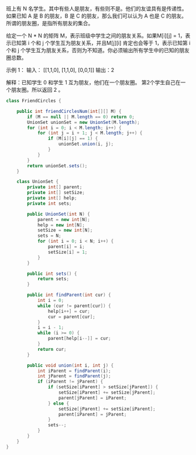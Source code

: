 班上有 N 名学生。其中有些人是朋友，有些则不是。他们的友谊具有是传递性。如果已知 A 是 B 的朋友，B 是 C 的朋友，那么我们可以认为 A 也是 C 的朋友。所谓的朋友圈，是指所有朋友的集合。

给定一个 N * N 的矩阵 M，表示班级中学生之间的朋友关系。如果M\[i][j] = 1，表示已知第 i 个和 j 个学生互为朋友关系，并且M\[j][i] 肯定也会等于 1，表示已知第 i 个和 j 个学生互为朋友关系，否则为不知道。你必须输出所有学生中的已知的朋友圈总数。

示例 1： 输入： [[1,1,0],  [1,1,0],  [0,0,1]]   输出：2  

解释：已知学生 0 和学生 1 互为朋友，他们在一个朋友圈。 第2个学生自己在一个朋友圈。所以返回 2 。

```java
class FriendCircles {

    public int friendCirclesNum(int[][] M) {
        if (M == null || M.length == 0) return 0;
        UnionSet unionSet = new UnionSet(M.length);
        for (int i = 0; i < M.length; i++) {
            for (int j = i + 1; j < M.length; j++) {
                if (M[i][j] == 1) {
                    unionSet.union(i, j);
                }
            }
        }
        return unionSet.sets();
    }

    class UnionSet {
        private int[] parent;
        private int[] setSize;
        private int[] help;
        private int sets;

        public UnionSet(int N) {
            parent = new int[N];
            help = new int[N];
            setSize = new int[N];
            sets = N;
            for (int i = 0; i < N; i++) {
                parent[i] = i;
                setSize[i] = 1;
            }
        }

        public int sets() {
            return sets;
        }

        public int findParent(int cur) {
            int i = 0;
            while (cur != parent[cur]) {
                help[i++] = cur;
                cur = parent[cur];
            }
            i = i - 1;
            while (i >= 0) {
                parent[help[i--]] = cur;
            }
            return cur;
        }

        public void union(int i, int j) {
            int iParent = findParent(i);
            int jParent = findParent(j);
            if (iParent != jParent) {
                if (setSize[iParent] > setSize[jParent]) {
                    setSize[iParent] += setSize[jParent];
                    parent[jParent] = iParent;
                } else {
                    setSize[jParent] += setSize[iParent];
                    parent[iParent] = jParent;
                }
                sets--;
            }
        }
    }
}
```

